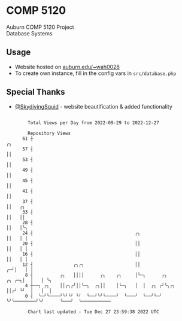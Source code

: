 # COMP 5120
Auburn COMP 5120 Project  
Database Systems

## Usage
- Website hosted on [auburn.edu/~wah0028](https://webhome.auburn.edu/~wah0028/)
- To create own instance, fill in the config vars in `src/database.php`

## Special Thanks
- [@SkydivingSquid](https://github.com/SkydivingSquid) - website beautification & added functionality

```

        Total Views per Day from 2022-09-29 to 2022-12-27

        Repository Views
      61 ┼                                                                     ╭╮
      57 ┤                                                                     ││
      53 ┤                                                                     ││
      49 ┤                                                                     ││
      45 ┤                                                                     ││
      41 ┤                                                                     ││
      37 ┤                                                                     ││   ╭╮
      33 ┤                                                                     ││   ││
      28 ┤                                                                     ││   │╰╮
      24 ┤                                      ╭╮                             ││   │ │
      20 ┤                                      ││                             ││   │ │
      16 ┤                                      ││                             ││   │ │
      12 ┤               ╭╮╭╮                   ││                           ╭─╯│   │ │
       8 ┤          ╭╮   ││││      ╭╮    ╭╮     │╰─╮      ╭╮           ╭╮ ╭─╮│  │   │ ╰╮
       4 ┼──╮ ╭╮    ││╭╮╭╯││╰─╮  ╭╮││    │╰─╮   │  │  ╭╮ ╭╯╰╮╭╮        ││╭╯ ╰╯  │   │  │
       0 ┤  ╰─╯╰────╯╰╯╰╯ ╰╯  ╰──╯╰╯╰────╯  ╰───╯  ╰──╯╰─╯  ╰╯╰────────╯╰╯      ╰───╯  ╰───────────

        Chart last updated - Tue Dec 27 23:59:38 2022 UTC
        
```
